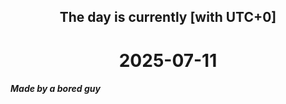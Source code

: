 <h2 align=center>The day is currently [with UTC+0]</h2>
<h1 align=center><!--TIME BEGIN-->2025-07-11<!--TIME END--></h1>
<h5>Made by a bored guy</h5>
